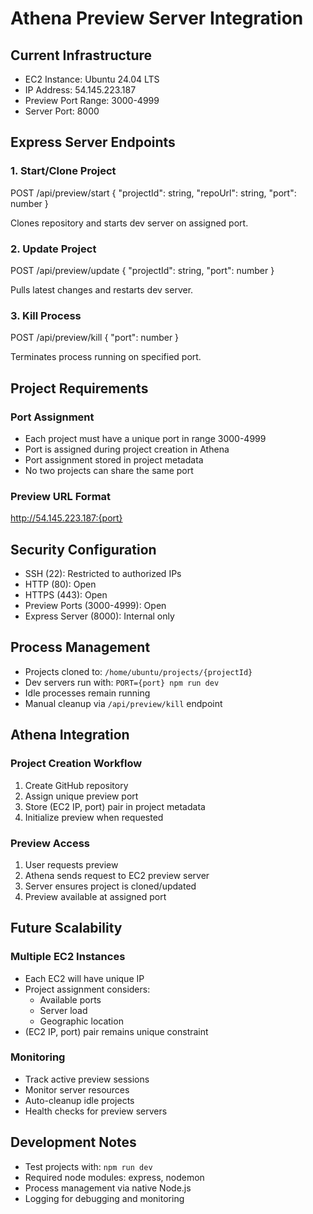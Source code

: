 # Athena Preview Server Integration

## Current Infrastructure
- EC2 Instance: Ubuntu 24.04 LTS
- IP Address: 54.145.223.187
- Preview Port Range: 3000-4999
- Server Port: 8000

## Express Server Endpoints

### 1. Start/Clone Project

POST /api/preview/start
{
"projectId": string,
"repoUrl": string,
"port": number
}

Clones repository and starts dev server on assigned port.

### 2. Update Project

POST /api/preview/update
{
"projectId": string,
"port": number
}

Pulls latest changes and restarts dev server.

### 3. Kill Process

POST /api/preview/kill
{
"port": number
}

Terminates process running on specified port.

## Project Requirements

### Port Assignment
- Each project must have a unique port in range 3000-4999
- Port is assigned during project creation in Athena
- Port assignment stored in project metadata
- No two projects can share the same port

### Preview URL Format

http://54.145.223.187:{port}

## Security Configuration
- SSH (22): Restricted to authorized IPs
- HTTP (80): Open
- HTTPS (443): Open
- Preview Ports (3000-4999): Open
- Express Server (8000): Internal only

## Process Management
- Projects cloned to: `/home/ubuntu/projects/{projectId}`
- Dev servers run with: `PORT={port} npm run dev`
- Idle processes remain running
- Manual cleanup via `/api/preview/kill` endpoint

## Athena Integration

### Project Creation Workflow
1. Create GitHub repository
2. Assign unique preview port
3. Store (EC2 IP, port) pair in project metadata
4. Initialize preview when requested

### Preview Access
1. User requests preview
2. Athena sends request to EC2 preview server
3. Server ensures project is cloned/updated
4. Preview available at assigned port

## Future Scalability

### Multiple EC2 Instances
- Each EC2 will have unique IP
- Project assignment considers:
  - Available ports
  - Server load
  - Geographic location
- (EC2 IP, port) pair remains unique constraint

### Monitoring
- Track active preview sessions
- Monitor server resources
- Auto-cleanup idle projects
- Health checks for preview servers

## Development Notes
- Test projects with: `npm run dev`
- Required node modules: express, nodemon
- Process management via native Node.js
- Logging for debugging and monitoring
